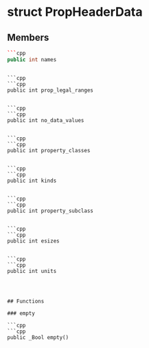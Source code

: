 # struct PropHeaderData


## Members

```cpp
```cpp
public int names
```
```

```cpp
```cpp
public int prop_legal_ranges
```
```

```cpp
```cpp
public int no_data_values
```
```

```cpp
```cpp
public int property_classes
```
```

```cpp
```cpp
public int kinds
```
```

```cpp
```cpp
public int property_subclass
```
```

```cpp
```cpp
public int esizes
```
```

```cpp
```cpp
public int units
```
```



## Functions

### empty

```cpp
```cpp
public _Bool empty()
```
```




